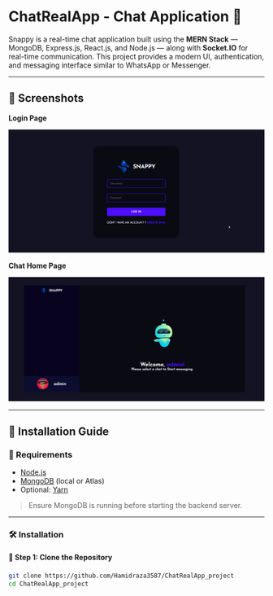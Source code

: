 # ChatRealApp - Chat Application 💬

Snappy is a real-time chat application built using the **MERN Stack** — MongoDB, Express.js, React.js, and Node.js — along with **Socket.IO** for real-time communication. This project provides a modern UI, authentication, and messaging interface similar to WhatsApp or Messenger.

---

## 📸 Screenshots

**Login Page**

![login page](./images/snappy_login.png)

**Chat Home Page**

![home page](./images/snappy.png)

---

## 🧰 Installation Guide

### 🔧 Requirements

- [Node.js](https://nodejs.org/en/download)
- [MongoDB](https://www.mongodb.com/docs/manual/administration/install-community/) (local or Atlas)
- Optional: [Yarn](https://classic.yarnpkg.com/en/docs/install)

> Ensure MongoDB is running before starting the backend server.

---

### 🛠️ Installation

#### 🔹 Step 1: Clone the Repository

```bash
git clone https://github.com/Hamidraza3587/ChatRealApp_project
cd ChatRealApp_project
